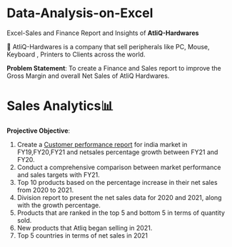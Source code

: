 # Data-Analysis-on-Excel
Excel-Sales and Finance Report and Insights of **AtliQ-Hardwares**

🔹 AtliQ-Hardwares is a company that sell peripherals like PC, Mouse, Keyboard , Printers to Clients across the world.

**Problem Statement**: To create a Finance and Sales report to improve the Gross Margin and overall Net Sales of AtliQ Hardwares.

# Sales Analytics📊
**Projective Objective**:
1) Create a [Customer performance report](https://github.com/clavitvenky/Data-Analysis-on-Excel/blob/9ef7a43bd14ff156193f80e539b1976faf1cbd6c/customer%20perfomance%20report.pdf) for india market in FY19,FY20,FY21 and netsales percentage growth between FY21 and FY20.
2) Conduct a comprehensive comparison between market performance and sales targets with FY21.
3) Top 10 products based on the percentage increase in their net sales from 2020 to 2021.
4) Division report to present the net sales data for 2020 and 2021, along with the growth percentage.
5) Products that are ranked in the top 5 and bottom 5 in terms of quantity sold.
6) New products that Atliq began selling in 2021.
7) Top 5 countries in terms of net sales in 2021

